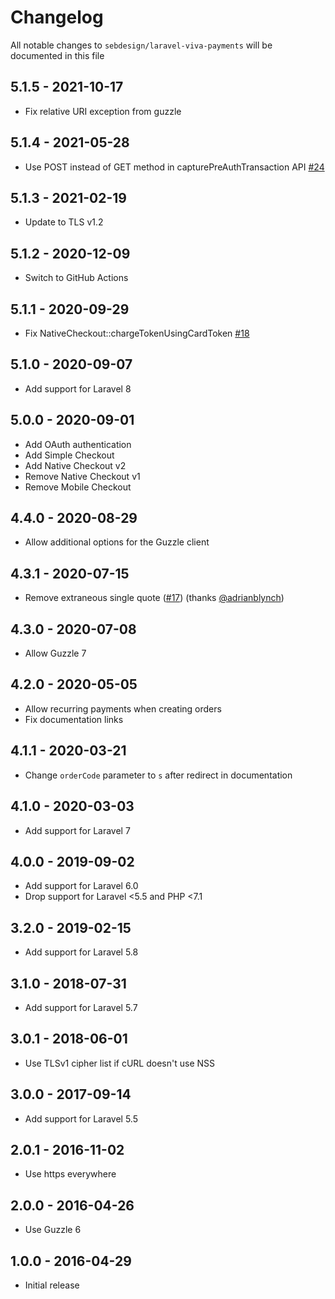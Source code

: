 # Changelog

All notable changes to `sebdesign/laravel-viva-payments` will be documented in this file

## 5.1.5 - 2021-10-17

- Fix relative URI exception from guzzle

## 5.1.4 - 2021-05-28

- Use POST instead of GET method in capturePreAuthTransaction API [#24](https://github.com/sebdesign/laravel-viva-payments/pull/24)

## 5.1.3 - 2021-02-19

- Update to TLS v1.2

## 5.1.2 - 2020-12-09

- Switch to GitHub Actions

## 5.1.1 - 2020-09-29

- Fix NativeCheckout::chargeTokenUsingCardToken [#18](https://github.com/sebdesign/laravel-viva-payments/issues/18)

## 5.1.0 - 2020-09-07

- Add support for Laravel 8

## 5.0.0 - 2020-09-01

- Add OAuth authentication
- Add Simple Checkout
- Add Native Checkout v2
- Remove Native Checkout v1
- Remove Mobile Checkout

## 4.4.0 - 2020-08-29

- Allow additional options for the Guzzle client

## 4.3.1 - 2020-07-15

- Remove extraneous single quote ([#17](https://github.com/sebdesign/laravel-viva-payments/pull/17)) (thanks [@adrianblynch](https://github.com/adrianblynch))

## 4.3.0 - 2020-07-08

- Allow Guzzle 7

## 4.2.0 - 2020-05-05

- Allow recurring payments when creating orders
- Fix documentation links

## 4.1.1 - 2020-03-21

- Change `orderCode` parameter to `s` after redirect in documentation

## 4.1.0 - 2020-03-03

- Add support for Laravel 7

## 4.0.0 - 2019-09-02

- Add support for Laravel 6.0
- Drop support for Laravel <5.5 and PHP <7.1

## 3.2.0 - 2019-02-15

- Add support for Laravel 5.8

## 3.1.0 - 2018-07-31

- Add support for Laravel 5.7

## 3.0.1 - 2018-06-01

- Use TLSv1 cipher list if cURL doesn't use NSS

## 3.0.0 - 2017-09-14

- Add support for Laravel 5.5

## 2.0.1 - 2016-11-02

- Use https everywhere

## 2.0.0 - 2016-04-26

- Use Guzzle 6

## 1.0.0 - 2016-04-29

- Initial release
